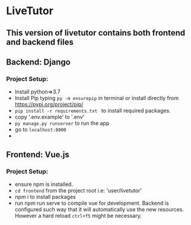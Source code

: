 # LiveTutor

## This version of livetutor contains both frontend and backend files

## Backend: Django

### Project Setup:

- Install python=>3.7
- Install Pip typing `py -m ensurepip` in terminal or install directly from https://pypi.org/project/pip/
- `pip install -r requirements.txt ` to install required packages.
- copy '.env.example' to '.env'
- `py manage.py runserver` to run the app
- go to `localhost:8000`
-

## Frontend: Vue.js

### Project Setup:

- ensure npm is installed.
- `cd frontend` from the project root i.e: 'user/livetutor'
- npm i to install packages
- run npm run serve to compile vue for development. Backend is configured such way that it will automatically use the new resources. However a hard reload `ctrl+f5` might be necessary.
